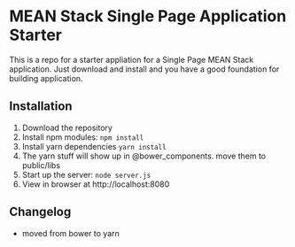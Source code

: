 # MEAN Stack Single Page Application Starter

This is a repo for a starter appliation for a Single Page MEAN Stack application. Just download and install and you have a good foundation for building application. 

## Installation
1. Download the repository
2. Install npm modules: `npm install`
3. Install yarn dependencies `yarn install`
4. The yarn stuff will show up in @bower_components. move them to public/libs
5. Start up the server: `node server.js`
6. View in browser at http://localhost:8080

## Changelog
- moved from bower to yarn

